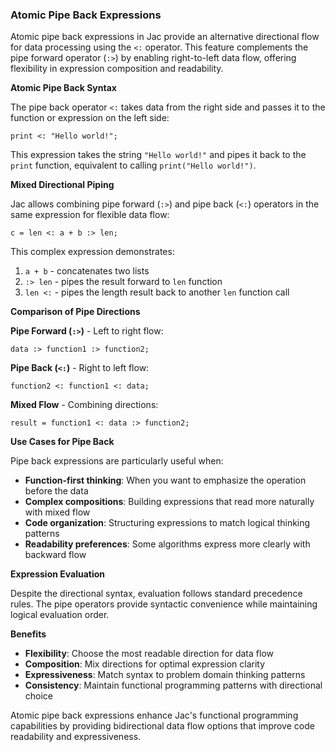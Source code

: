 ### Atomic Pipe Back Expressions
Atomic pipe back expressions in Jac provide an alternative directional flow for data processing using the `<:` operator. This feature complements the pipe forward operator (`:>`) by enabling right-to-left data flow, offering flexibility in expression composition and readability.

**Atomic Pipe Back Syntax**

The pipe back operator `<:` takes data from the right side and passes it to the function or expression on the left side:

```jac
print <: "Hello world!";
```

This expression takes the string `"Hello world!"` and pipes it back to the `print` function, equivalent to calling `print("Hello world!")`.

**Mixed Directional Piping**

Jac allows combining pipe forward (`:>`) and pipe back (`<:`) operators in the same expression for flexible data flow:

```jac
c = len <: a + b :> len;
```

This complex expression demonstrates:
1. `a + b` - concatenates two lists
2. `:> len` - pipes the result forward to `len` function  
3. `len <:` - pipes the length result back to another `len` function call

**Comparison of Pipe Directions**

**Pipe Forward (`:>`)** - Left to right flow:
```jac
data :> function1 :> function2;
```

**Pipe Back (`<:`)** - Right to left flow:
```jac
function2 <: function1 <: data;
```

**Mixed Flow** - Combining directions:
```jac
result = function1 <: data :> function2;
```

**Use Cases for Pipe Back**

Pipe back expressions are particularly useful when:

- **Function-first thinking**: When you want to emphasize the operation before the data
- **Complex compositions**: Building expressions that read more naturally with mixed flow
- **Code organization**: Structuring expressions to match logical thinking patterns
- **Readability preferences**: Some algorithms express more clearly with backward flow

**Expression Evaluation**

Despite the directional syntax, evaluation follows standard precedence rules. The pipe operators provide syntactic convenience while maintaining logical evaluation order.

**Benefits**

- **Flexibility**: Choose the most readable direction for data flow
- **Composition**: Mix directions for optimal expression clarity
- **Expressiveness**: Match syntax to problem domain thinking patterns
- **Consistency**: Maintain functional programming patterns with directional choice

Atomic pipe back expressions enhance Jac's functional programming capabilities by providing bidirectional data flow options that improve code readability and expressiveness.
